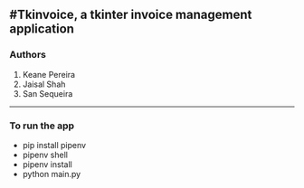 #Tkinvoice, a tkinter invoice management application
---

### Authors

1. Keane Pereira
2. Jaisal Shah
3. San Sequeira

---

### To run the app

- pip install pipenv
- pipenv shell
- pipenv install
- python main.py
